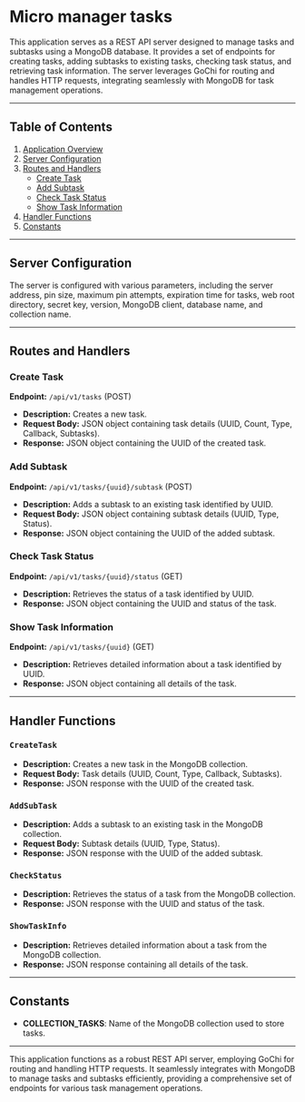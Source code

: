 # Micro manager tasks

This application serves as a REST API server designed to manage tasks and subtasks using a MongoDB database. It provides a set of endpoints for creating tasks, adding subtasks to existing tasks, checking task status, and retrieving task information. The server leverages GoChi for routing and handles HTTP requests, integrating seamlessly with MongoDB for task management operations.

---

## Table of Contents

1. [Application Overview](#application-overview)
2. [Server Configuration](#server-configuration)
3. [Routes and Handlers](#routes-and-handlers)
    - [Create Task](#create-task)
    - [Add Subtask](#add-subtask)
    - [Check Task Status](#check-task-status)
    - [Show Task Information](#show-task-information)
4. [Handler Functions](#handler-functions)
5. [Constants](#constants)

---

## Server Configuration

The server is configured with various parameters, including the server address, pin size, maximum pin attempts, expiration time for tasks, web root directory, secret key, version, MongoDB client, database name, and collection name.

---

## Routes and Handlers

### Create Task

**Endpoint:** `/api/v1/tasks` (POST)

- **Description:** Creates a new task.
- **Request Body:** JSON object containing task details (UUID, Count, Type, Callback, Subtasks).
- **Response:** JSON object containing the UUID of the created task.

### Add Subtask

**Endpoint:** `/api/v1/tasks/{uuid}/subtask` (POST)

- **Description:** Adds a subtask to an existing task identified by UUID.
- **Request Body:** JSON object containing subtask details (UUID, Type, Status).
- **Response:** JSON object containing the UUID of the added subtask.

### Check Task Status

**Endpoint:** `/api/v1/tasks/{uuid}/status` (GET)

- **Description:** Retrieves the status of a task identified by UUID.
- **Response:** JSON object containing the UUID and status of the task.

### Show Task Information

**Endpoint:** `/api/v1/tasks/{uuid}` (GET)

- **Description:** Retrieves detailed information about a task identified by UUID.
- **Response:** JSON object containing all details of the task.

---

## Handler Functions

### `CreateTask`

- **Description:** Creates a new task in the MongoDB collection.
- **Request Body:** Task details (UUID, Count, Type, Callback, Subtasks).
- **Response:** JSON response with the UUID of the created task.

### `AddSubTask`

- **Description:** Adds a subtask to an existing task in the MongoDB collection.
- **Request Body:** Subtask details (UUID, Type, Status).
- **Response:** JSON response with the UUID of the added subtask.

### `CheckStatus`

- **Description:** Retrieves the status of a task from the MongoDB collection.
- **Response:** JSON response with the UUID and status of the task.

### `ShowTaskInfo`

- **Description:** Retrieves detailed information about a task from the MongoDB collection.
- **Response:** JSON response containing all details of the task.

---

## Constants

- **COLLECTION_TASKS**: Name of the MongoDB collection used to store tasks.

---

This application functions as a robust REST API server, employing GoChi for routing and handling HTTP requests. It seamlessly integrates with MongoDB to manage tasks and subtasks efficiently, providing a comprehensive set of endpoints for various task management operations.
